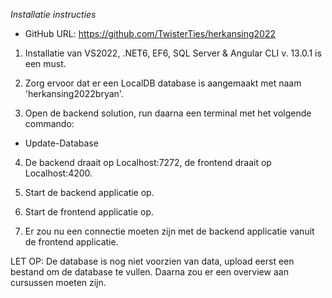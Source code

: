 *Installatie instructies*

* GitHub URL: https://github.com/TwisterTies/herkansing2022

1. Installatie van VS2022, .NET6, EF6, SQL Server & Angular CLI v. 13.0.1 is een must.

2. Zorg ervoor dat er een LocalDB database is aangemaakt met naam 'herkansing2022bryan'.

3. Open de backend solution, run daarna een terminal met het volgende commando:
 - Update-Database

4. De backend draait op Localhost:7272, de frontend draait op Localhost:4200.

5. Start de backend applicatie op.

6. Start de frontend applicatie op.

7. Er zou nu een connectie moeten zijn met de backend applicatie vanuit de frontend applicatie.

LET OP: De database is nog niet voorzien van data, upload eerst een bestand om de database te vullen. Daarna zou er een overview aan cursussen moeten zijn.
